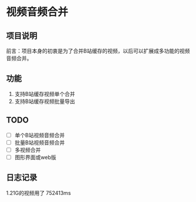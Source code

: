 # 视频音频合并
## 项目说明
前言：项目本身的初衷是为了合并B站缓存的视频，以后可以扩展成多功能的视频音频合并。

## 功能
1. 支持B站缓存视频单个合并
2. 支持B站缓存视频批量导出
## TODO
- [ ] 单个B站视频音频合并
- [ ] 批量B站视频音频合并
- [ ] 多视频合并
- [ ] 图形界面或web版

## 日志记录
1.21G的视频用了 752413ms